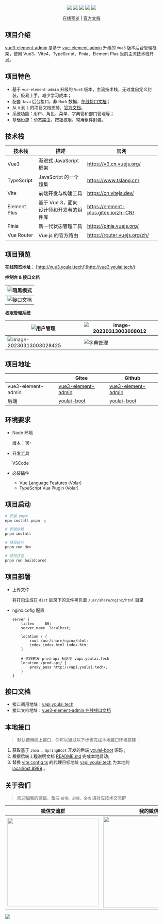 <p align="center">
    <img src="https://img.shields.io/badge/Vue-3.2.45-brightgreen.svg"/>
    <img src="https://img.shields.io/badge/Vite-4.1.4-green.svg"/>
    <img src="https://img.shields.io/badge/Element Plus-2.3.1-blue.svg"/>
    <img src="https://img.shields.io/badge/license-MIT-green.svg"/>
    <a href="https://gitee.com/youlaiorg" target="_blank">
        <img src="https://img.shields.io/badge/Author-有来开源组织-orange.svg"/>
    </a>
</p>
<p align="center">
<a target="_blank" href="http://vue3.youlai.tech">在线预览</a> |  <a target="_blank" href="https://blog.csdn.net/u013737132/article/details/124522947">官方文档</a> 
</p>

## 项目介绍

[vue3-element-admin](https://gitee.com/youlaiorg/vue3-element-admin) 是基于 [vue-element-admin](https://gitee.com/panjiachen/vue-element-admin) 升级的 `Vue3` 版本后台管理框架，使用 Vue3、Vite4、TypeScript、Pinia、Element Plus 当前主流技术栈开发。

## 项目特色

- 基于 `vue-element-admin` 升级的 `Vue3` 版本，主流技术栈，无过度自定义封装，极易上手，减少学习成本；
- 配套 `Java` 后台接口，非 `Mock` 数据，[在线接口文档](https://www.apifox.cn/apidoc/shared-195e783f-4d85-4235-a038-eec696de4ea5/api-65851240)；
- 从 `0` 到 `1` 的项目文档支持，[官方文档](https://www.cnblogs.com/haoxianrui/p/16090029.html)。
- 系统功能：用户、角色、菜单、字典管和部门管理等；
- 基础设施：动态路由，按钮权限，常用组件封装。

## 技术栈

| 技术栈 | 描述 | 官网 |
| --- | --- | --- |
| Vue3 | 渐进式 JavaScript 框架 | https://v3.cn.vuejs.org/ |
| TypeScript | JavaScript 的一个超集 | https://www.tslang.cn/ |
| Vite | 前端开发与构建工具 | https://cn.vitejs.dev/ |
| Element Plus | 基于 Vue 3，面向设计师和开发者的组件库 | https://element-plus.gitee.io/zh-CN/ |
| Pinia | 新一代状态管理工具 | https://pinia.vuejs.org/ |
| Vue Router | Vue.js 的官方路由 | https://router.vuejs.org/zh/ |

## 项目预览

**在线预览地址**： [http://vue3.youlai.tech/](http://vue3.youlai.tech/)

**控制台 & 接口文档**

| ![暗黑模式](https://s2.loli.net/2023/03/13/QvjY4zf3VCGteNF.png) |
| --------------------------------------------------------------- |
| ![接口文档](https://s2.loli.net/2023/03/13/bH4J3O6WRgCUpwt.png) |

**权限管理系统**

| ![用户管理](https://s2.loli.net/2023/03/13/L9xgT5sSMVZukQj.png) | ![image-20230313003008012](https://s2.loli.net/2023/03/13/nQg6HmrtFUkPDYv.png) |
| --- | --- |
| ![image-20230313003028425](https://s2.loli.net/2023/03/13/C4fDRJeTuUO7gPI.png) | ![字典管理](https://s2.loli.net/2023/03/13/BzqjHpa64wfeWhE.png) |

## 项目地址

|  | Gitee | Github |
| --- | --- | --- |
| vue3-element-admin | [vue3-element-admin](https://gitee.com/youlaiorg/vue3-element-admin) | [vue3-element-admin](https://github.com/youlaitech/vue3-element-admin) |
| 后端 | [youlai-boot](https://gitee.com/youlaiorg/youlai-boot) | [youlai-boot](https://github.com/hxrui/youlai-boot.git) |

## 环境要求

- Node 环境

  版本：16+

- 开发工具

  VSCode

- 必装插件

  - Vue Language Features (Volar)
  - TypeScript Vue Plugin (Volar)

## 项目启动

```bash
# 安装 pnpm
npm install pnpm -g

# 安装依赖
pnpm install

# 项目运行
pnpm run dev

# 项目打包
pnpm run build:prod

```

## 项目部署

- 上传文件

  将打包生成在 `dist` 目录下的文件拷贝至 `/usr/share/nginx/html` 目录

- nginx.cofig 配置

  ```
  server {
      listen     80;
      server_name  localhost;

      location / {
          root /usr/share/nginx/html;
          index index.html index.htm;
      }

      # 代理转发 prod-api 标识至 vapi.youlai.tech
      location /prod-api/ {
          proxy_pass http://vapi.youlai.tech/;
      }
  }

  ```

## 接口文档

- 接口调用地址：[vapi.youlai.tech](http://vapi.youlai.tech)
- 接口文档地址：[vue3-element-admin 在线接口文档](https://www.apifox.cn/apidoc/shared-195e783f-4d85-4235-a038-eec696de4ea5/api-65851240)

## 本地接口

> 默认使用线上接口，你可以通过以下步骤完成本地接口环境搭建：

1.  获取基于 `Java 、SpringBoot` 开发的后端 [youlai-boot](https://gitee.com/youlaiorg/youlai-boot.git) 源码 ;
2.  根据后端工程说明文档 [README.md](https://gitee.com/youlaiorg/youlai-boot#%E9%A1%B9%E7%9B%AE%E8%BF%90%E8%A1%8C) 完成本地启动;
3.  替换 [vite.config.ts](vite.config.ts) 的代理目标地址 [vapi.youlai.tech](vapi.youlai.tech) 为本地的 [localhost:8989](localhost:8989) 。

## 关于我们

> 欢迎加我的微信，备注 `前端`、`后端`、`全栈` 进对应技术交流群

| 微信交流群 | 我的微信 |
| --- | --- |
| <img  src="https://s2.loli.net/2023/04/16/FYKL3TRAWipGbwo.jpg"   width="300px" height="290px" /> | <img  src="https://s2.loli.net/2022/04/06/yRx8uzj4emA5QVr.jpg"   width="300px" height="300px" /> |

![](https://s2.loli.net/2022/11/19/OGjum9wr8f6idLX.png)
